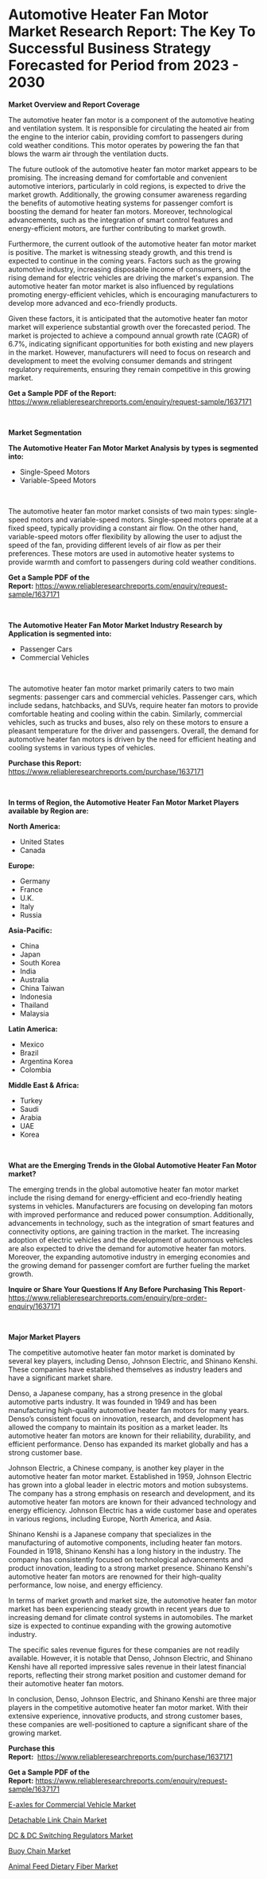 <p><h1>Automotive Heater Fan Motor Market Research Report: The Key To Successful Business Strategy Forecasted for Period from 2023 - 2030</h1></p><p><strong>Market Overview and Report Coverage</strong></p>
<p><p>The automotive heater fan motor is a component of the automotive heating and ventilation system. It is responsible for circulating the heated air from the engine to the interior cabin, providing comfort to passengers during cold weather conditions. This motor operates by powering the fan that blows the warm air through the ventilation ducts.</p><p>The future outlook of the automotive heater fan motor market appears to be promising. The increasing demand for comfortable and convenient automotive interiors, particularly in cold regions, is expected to drive the market growth. Additionally, the growing consumer awareness regarding the benefits of automotive heating systems for passenger comfort is boosting the demand for heater fan motors. Moreover, technological advancements, such as the integration of smart control features and energy-efficient motors, are further contributing to market growth.</p><p>Furthermore, the current outlook of the automotive heater fan motor market is positive. The market is witnessing steady growth, and this trend is expected to continue in the coming years. Factors such as the growing automotive industry, increasing disposable income of consumers, and the rising demand for electric vehicles are driving the market's expansion. The automotive heater fan motor market is also influenced by regulations promoting energy-efficient vehicles, which is encouraging manufacturers to develop more advanced and eco-friendly products.</p><p>Given these factors, it is anticipated that the automotive heater fan motor market will experience substantial growth over the forecasted period. The market is projected to achieve a compound annual growth rate (CAGR) of 6.7%, indicating significant opportunities for both existing and new players in the market. However, manufacturers will need to focus on research and development to meet the evolving consumer demands and stringent regulatory requirements, ensuring they remain competitive in this growing market.</p></p>
<p><strong>Get a Sample PDF of the Report:</strong> <a href="https://www.reliableresearchreports.com/enquiry/request-sample/1637171">https://www.reliableresearchreports.com/enquiry/request-sample/1637171</a></p>
<p>&nbsp;</p>
<p><strong>Market Segmentation</strong></p>
<p><strong>The Automotive Heater Fan Motor Market Analysis by types is segmented into:</strong></p>
<p><ul><li>Single-Speed Motors</li><li>Variable-Speed Motors</li></ul></p>
<p>&nbsp;</p>
<p><p>The automotive heater fan motor market consists of two main types: single-speed motors and variable-speed motors. Single-speed motors operate at a fixed speed, typically providing a constant air flow. On the other hand, variable-speed motors offer flexibility by allowing the user to adjust the speed of the fan, providing different levels of air flow as per their preferences. These motors are used in automotive heater systems to provide warmth and comfort to passengers during cold weather conditions.</p></p>
<p><strong>Get a Sample PDF of the Report:</strong>&nbsp;<a href="https://www.reliableresearchreports.com/enquiry/request-sample/1637171">https://www.reliableresearchreports.com/enquiry/request-sample/1637171</a></p>
<p>&nbsp;</p>
<p><strong>The Automotive Heater Fan Motor Market Industry Research by Application is segmented into:</strong></p>
<p><ul><li>Passenger Cars</li><li>Commercial Vehicles</li></ul></p>
<p>&nbsp;</p>
<p><p>The automotive heater fan motor market primarily caters to two main segments: passenger cars and commercial vehicles. Passenger cars, which include sedans, hatchbacks, and SUVs, require heater fan motors to provide comfortable heating and cooling within the cabin. Similarly, commercial vehicles, such as trucks and buses, also rely on these motors to ensure a pleasant temperature for the driver and passengers. Overall, the demand for automotive heater fan motors is driven by the need for efficient heating and cooling systems in various types of vehicles.</p></p>
<p><strong>Purchase this Report:</strong>&nbsp; <a href="https://www.reliableresearchreports.com/purchase/1637171">https://www.reliableresearchreports.com/purchase/1637171</a></p>
<p>&nbsp;</p>
<p><strong>In terms of Region, the Automotive Heater Fan Motor Market Players available by Region are:</strong></p>
<p>
    <p> <strong> North America: </strong>
        <ul>
            <li>United States</li>
            <li>Canada</li>
        </ul>
        </p> 
    <p> <strong> Europe: </strong>
        <ul>
            <li>Germany</li>
            <li>France</li>
            <li>U.K.</li>
            <li>Italy</li>
            <li>Russia</li>
        </ul>
        </p> 
    <p> <strong> Asia-Pacific: </strong>
        <ul>
            <li>China</li>
            <li>Japan</li>
            <li>South Korea</li>
            <li>India</li>
            <li>Australia</li>
            <li>China Taiwan</li>
            <li>Indonesia</li>
            <li>Thailand</li>
            <li>Malaysia</li>
        </ul>
        </p> 
    <p> <strong> Latin America: </strong>
        <ul>
            <li>Mexico</li>
            <li>Brazil</li>
            <li>Argentina Korea</li>
            <li>Colombia</li>
        </ul>
        </p> 
    <p> <strong> Middle East & Africa: </strong>
        <ul>
            <li>Turkey</li>
            <li>Saudi</li>
            <li>Arabia</li>
            <li>UAE</li>
            <li>Korea</li>
        </ul>
    </p>
    </p>
<p>&nbsp;</p>
<p><strong>What are the Emerging Trends in the Global Automotive Heater Fan Motor market?</strong></p>
<p><p>The emerging trends in the global automotive heater fan motor market include the rising demand for energy-efficient and eco-friendly heating systems in vehicles. Manufacturers are focusing on developing fan motors with improved performance and reduced power consumption. Additionally, advancements in technology, such as the integration of smart features and connectivity options, are gaining traction in the market. The increasing adoption of electric vehicles and the development of autonomous vehicles are also expected to drive the demand for automotive heater fan motors. Moreover, the expanding automotive industry in emerging economies and the growing demand for passenger comfort are further fueling the market growth.</p></p>
<p><strong>Inquire or Share Your Questions If Any Before Purchasing This Report</strong>- <a href="https://www.reliableresearchreports.com/enquiry/pre-order-enquiry/1637171">https://www.reliableresearchreports.com/enquiry/pre-order-enquiry/1637171</a></p>
<p>&nbsp;</p>
<p><strong>Major Market Players</strong></p>
<p><p>The competitive automotive heater fan motor market is dominated by several key players, including Denso, Johnson Electric, and Shinano Kenshi. These companies have established themselves as industry leaders and have a significant market share.</p><p>Denso, a Japanese company, has a strong presence in the global automotive parts industry. It was founded in 1949 and has been manufacturing high-quality automotive heater fan motors for many years. Denso’s consistent focus on innovation, research, and development has allowed the company to maintain its position as a market leader. Its automotive heater fan motors are known for their reliability, durability, and efficient performance. Denso has expanded its market globally and has a strong customer base.</p><p>Johnson Electric, a Chinese company, is another key player in the automotive heater fan motor market. Established in 1959, Johnson Electric has grown into a global leader in electric motors and motion subsystems. The company has a strong emphasis on research and development, and its automotive heater fan motors are known for their advanced technology and energy efficiency. Johnson Electric has a wide customer base and operates in various regions, including Europe, North America, and Asia.</p><p>Shinano Kenshi is a Japanese company that specializes in the manufacturing of automotive components, including heater fan motors. Founded in 1918, Shinano Kenshi has a long history in the industry. The company has consistently focused on technological advancements and product innovation, leading to a strong market presence. Shinano Kenshi's automotive heater fan motors are renowned for their high-quality performance, low noise, and energy efficiency.</p><p>In terms of market growth and market size, the automotive heater fan motor market has been experiencing steady growth in recent years due to increasing demand for climate control systems in automobiles. The market size is expected to continue expanding with the growing automotive industry.</p><p>The specific sales revenue figures for these companies are not readily available. However, it is notable that Denso, Johnson Electric, and Shinano Kenshi have all reported impressive sales revenue in their latest financial reports, reflecting their strong market position and customer demand for their automotive heater fan motors.</p><p>In conclusion, Denso, Johnson Electric, and Shinano Kenshi are three major players in the competitive automotive heater fan motor market. With their extensive experience, innovative products, and strong customer bases, these companies are well-positioned to capture a significant share of the growing market.</p></p>
<p><strong>Purchase this Report:</strong>&nbsp;&nbsp;<a href="https://www.reliableresearchreports.com/purchase/1637171">https://www.reliableresearchreports.com/purchase/1637171</a></p>
<p></p>
<p><strong>Get a Sample PDF of the Report:</strong>&nbsp;<a href="https://www.reliableresearchreports.com/enquiry/request-sample/1637171">https://www.reliableresearchreports.com/enquiry/request-sample/1637171</a></p>
<p><p><a href="https://www.linkedin.com/pulse/e-axles-commercial-vehicle-market-challenges-opportunities-rsi4e/">E-axles for Commercial Vehicle Market</a></p><p><a href="https://medium.com/@sanju991215/detachable-link-chain-market-size-growth-forecast-2023-2030-fbdd0abbe3ed">Detachable Link Chain Market</a></p><p><a href="https://www.linkedin.com/pulse/dc-amp-switching-regulators-market-research-report-unlocks-q8woe/">DC & DC Switching Regulators Market</a></p><p><a href="https://medium.com/@santo151299/buoy-chain-market-size-growth-forecast-2023-2030-71d2eda6cd9c">Buoy Chain Market</a></p><p><a href="https://github.com/GroverBarry/Market-Research-Report-List-1/blob/main/animal-feed-dietary-fiber-market.md">Animal Feed Dietary Fiber Market</a></p></p>